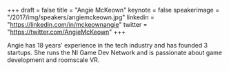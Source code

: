 +++
draft = false
title = "Angie McKeown"
keynote = false
speakerimage = "/2017/img/speakers/angiemckeown.jpg"
linkedin = "https://linkedin.com/in/mckeownangie"
twitter = "https://twitter.com/AngieMcKeown"
+++

Angie has 18 years' experience in the tech industry and has founded 3 startups. She runs the NI Game Dev Network and is passionate about game development and roomscale VR.